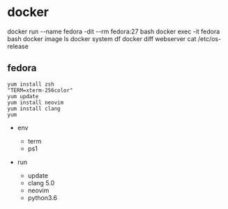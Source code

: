 # docker
docker run --name fedora -dit --rm fedora:27 bash
docker exec -it fedora bash
docker image ls
docker system df
docker diff webserver
cat /etc/os-release

## fedora

```shell
yum install zsh
"TERM=xterm-256color"
yum update
yum install neovim
yum install clang
yum 
```
- env
  - term
  - ps1

- run
  - update
  - clang 5.0
  - neovim
  - python3.6
```
